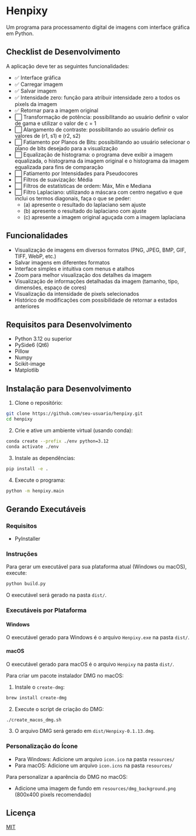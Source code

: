 # Henpixy

Um programa para processamento digital de imagens com interface gráfica em Python.

## Checklist de Desenvolvimento

A aplicação deve ter as seguintes funcionalidades:

- ✅ Interface gráfica 
- ✅ Carregar imagem 
- ✅ Salvar imagem 
- ✅ Intensidade zero: função para atribuir intensidade zero a todos os pixels da imagem 
- ✅ Retornar para a imagem original 
- ⬜ Transformação de potência: possibilitando ao usuário definir o valor de gama e utilizar o valor de c = 1
- ⬜ Alargamento de contraste: possibilitando ao usuário definir os valores de (r1, s1) e (r2, s2)
- ⬜ Fatiamento por Planos de Bits: possibilitando ao usuário selecionar o plano de bits desejado para a visualização
- ⬜ Equalização de histograma: o programa deve exibir a imagem equalizada, o histograma da imagem original e o histograma da imagem equalizada para fins de comparação
- ⬜ Fatiamento por Intensidades para Pseudocores
- ⬜ Filtros de suavização: Média
- ⬜ Filtros de estatísticas de ordem: Máx, Mín e Mediana
- ⬜ Filtro Laplaciano: utilizando a máscara com centro negativo e que inclui os termos diagonais, faça o que se peder: 
  - (a) apresente o resultado do laplaciano sem ajuste
  - (b) apresente o resultado do laplaciano com ajuste
  - (c) apresente a imagem original aguçada com a imagem laplaciana

## Funcionalidades

- Visualização de imagens em diversos formatos (PNG, JPEG, BMP, GIF, TIFF, WebP, etc.)
- Salvar imagens em diferentes formatos
- Interface simples e intuitiva com menus e atalhos
- Zoom para melhor visualização dos detalhes da imagem
- Visualização de informações detalhadas da imagem (tamanho, tipo, dimensões, espaço de cores)
- Visualização da intensidade de pixels selecionados
- Histórico de modificações com possibilidade de retornar a estados anteriores

## Requisitos para Desenvolvimento

- Python 3.12 ou superior
- PySide6 (Qt6)
- Pillow
- Numpy
- Scikit-image
- Matplotlib

## Instalação para Desenvolvimento

1. Clone o repositório:
```bash
git clone https://github.com/seu-usuario/henpixy.git
cd henpixy
```

2. Crie e ative um ambiente virtual (usando conda):
```bash
conda create --prefix ./env python=3.12
conda activate ./env
```

3. Instale as dependências:
```bash
pip install -e .
```

4. Execute o programa:
```bash
python -m henpixy.main
```

## Gerando Executáveis

### Requisitos
- PyInstaller

### Instruções

Para gerar um executável para sua plataforma atual (Windows ou macOS), execute:

```bash
python build.py
```

O executável será gerado na pasta `dist/`.

### Executáveis por Plataforma

#### Windows
O executável gerado para Windows é o arquivo `Henpixy.exe` na pasta `dist/`.

#### macOS
O executável gerado para macOS é o arquivo `Henpixy` na pasta `dist/`.

Para criar um pacote instalador DMG no macOS:

1. Instale o `create-dmg`:
```bash
brew install create-dmg
```

2. Execute o script de criação do DMG:
```bash
./create_macos_dmg.sh
```

3. O arquivo DMG será gerado em `dist/Henpixy-0.1.13.dmg`.

### Personalização do Ícone

- Para Windows: Adicione um arquivo `icon.ico` na pasta `resources/`
- Para macOS: Adicione um arquivo `icon.icns` na pasta `resources/`

Para personalizar a aparência do DMG no macOS:
- Adicione uma imagem de fundo em `resources/dmg_background.png` (800x400 pixels recomendado)

## Licença

[MIT](LICENSE)
